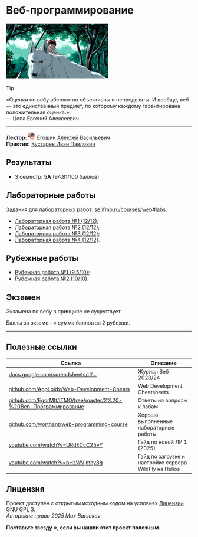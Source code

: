 # Веб-программирование

<img alt="Princess Mononoke Running" src="https://github.com/maxbarsukov/itmo/blob/master/.docs/princess-mononoke-running.gif" height="150">

> [!TIP]
> «Оценки по вебу абсолютно объективны и непредвзяты. И вообще, веб — это единственный предмет, по которому каждому гарантирована положительная оценка.» \
> — Цопа Евгений Алексеевич

---

**Лектор:** <a href="https://github.com/maxbarsukov/itmo/blob/master/.docs/tap-tap/README.md"><img alt="egoshin" src="https://github.com/maxbarsukov/itmo/blob/master/.docs/tap-tap/egoshin.gif" height="20"></a> [Егошин Алексей Васильевич](https://my.itmo.ru/persons/285578) \
**Практик:** [Кустарев Иван Павлович](https://my.itmo.ru/persons/309681)

## Результаты

- 3 семестр: **5А** (94.81/100 баллов)

## Лабораторные работы

Задания для лабораторных работ: [se.ifmo.ru/courses/web#labs](https://se.ifmo.ru/courses/web#labs).

- [Лабораторная работа №1 (12/12)](https://github.com/maxbarsukov-itmo/web-1);
- [Лабораторная работа №2 (12/12)](https://github.com/maxbarsukov-itmo/web-2);
- [Лабораторная работа №3 (12/12)](https://github.com/maxbarsukov-itmo/web-3);
- [Лабораторная работа №4 (12/12)](https://github.com/maxbarsukov-itmo/web-4).

## Рубежные работы

- [Рубежная работа №1 (9.5/10)](./рубежки/1);
- [Рубежная работа №2 (10/10)](./рубежки/2).

## Экзамен

Экзамена по вебу в принципе не существует.

Баллы за экзамен = сумма баллов за 2 рубежки.

---

## Полезные ссылки

| Ссылка | Описание |
| --- | --- |
| [docs.google.com/spreadsheets/d/...](https://docs.google.com/spreadsheets/d/1quq4LCK7EXYgNiAnbCFnsg54IUDDKf5Ei-4Fn-CuVuk/edit?gid=30654966#gid=30654966) | Журнал Веб 2023/24 |
| [github.com/AppLoidx/Web-Development-Cheats](https://github.com/AppLoidx/Web-Development-Cheats) | Web Development Cheatsheets |
| [github.com/EgorMIt/ITMO/tree/master/2%20-%20Веб-Программирование](https://github.com/EgorMIt/ITMO/tree/master/2%20-%20Веб-Программирование) | Ответы на вопросы к лабам |
| [github.com/worthant/web-programming-course](https://github.com/worthant/web-programming-course) | Хорошо выполненные лабораторные работы |
| [youtube.com/watch?v=URdECcC25vY](https://www.youtube.com/watch?v=URdECcC25vY) | Гайд по новой ЛР 1 (2025) |
| [youtube.com/watch?v=bHzWVjmhy8g](https://www.youtube.com/watch?v=bHzWVjmhy8g) | Гайд по загрузке и настройке сервера WildFly на Helios |

## Лицензия <a name="license"></a>

Проект доступен с открытым исходным кодом на условиях [Лицензии GNU GPL 3](https://opensource.org/license/gpl-3-0/). \
*Авторские права 2025 Max Barsukov*

**Поставьте звезду :star:, если вы нашли этот проект полезным.**

